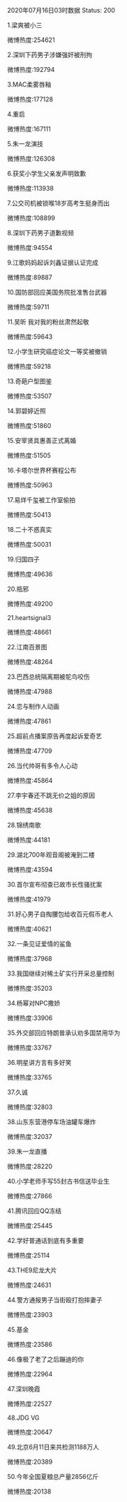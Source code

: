 2020年07月16日03时数据
Status: 200

1.梁爽被小三

微博热度:254621

2.深圳下药男子涉嫌强奸被刑拘

微博热度:192794

3.MAC柔雾唇釉

微博热度:177128

4.重启

微博热度:167111

5.朱一龙演技

微博热度:126308

6.获奖小学生父亲发声明致歉

微博热度:113938

7.公交司机被锁喉18岁高考生挺身而出

微博热度:108899

8.深圳下药男子道歉视频

微博热度:94554

9.江歌妈妈起诉刘鑫证据认证完成

微博热度:89887

10.国防部回应美国务院批准售台武器

微博热度:59711

11.吴昕 我对我的粉丝肃然起敬

微博热度:59643

12.小学生研究癌症论文一等奖被撤销

微博热度:59218

13.奇葩户型图鉴

微博热度:53507

14.郭碧婷近照

微博热度:51860

15.安宰贤具惠善正式离婚

微博热度:51505

16.卡塔尔世界杯赛程公布

微博热度:50963

17.易烊千玺被工作室偷拍

微博热度:50413

18.二十不惑真实

微博热度:50031

19.归国四子

微博热度:49636

20.瓶邪

微博热度:49200

21.heartsignal3

微博热度:48661

22.江南百景图

微博热度:48264

23.巴西总统隔离期被鸵鸟咬伤

微博热度:47988

24.恋与制作人动画

微博热度:47861

25.超前点播案原告再度起诉爱奇艺

微博热度:47709

26.当代帅哥有多令人心动

微博热度:45864

27.李宇春还不跳无价之姐的原因

微博热度:45638

28.锦绣南歌

微博热度:44181

29.湖北700年观音阁被淹到二楼

微博热度:43594

30.首尔宣布彻查已故市长性骚扰案

微博热度:41979

31.好心男子自掏腰包给收百元假币老人

微博热度:40621

32.一条见证爱情的鲨鱼

微博热度:37968

33.我国继续对稀土矿实行开采总量控制

微博热度:35203

34.杨幂对NPC撒娇

微博热度:33906

35.外交部回应特朗普承认劝多国禁用华为

微博热度:33767

36.明星讲方言有多好笑

微博热度:33765

37.久诚

微博热度:32803

38.山东东营港停车场油罐车爆炸

微博热度:32037

39.朱一龙直播

微博热度:28220

40.小学老师手写55封古书信送毕业生

微博热度:27866

41.腾讯回应QQ冻结

微博热度:25445

42.学好普通话到底有多重要

微博热度:25114

43.THE9尼龙大片

微博热度:24631

44.警方通报男子当街殴打抱摔妻子

微博热度:23903

45.基金

微博热度:23586

46.像极了老了之后蹦迪的你

微博热度:22964

47.深圳晚霞

微博热度:22527

48.JDG VG

微博热度:20647

49.北京6月11日来共检测1188万人

微博热度:20389

50.今年全国夏粮总产量2856亿斤

微博热度:20138

